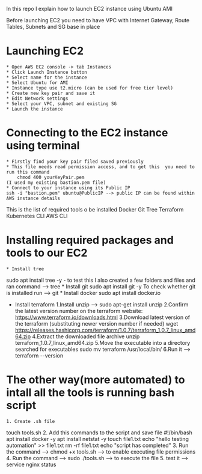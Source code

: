 In this repo I explain how to launch EC2 instance using Ubuntu AMI

Before launching EC2 you need to have VPC with Internet Gateway, Route Tables, Subnets and SG base in place

# Launching EC2
    * Open AWS EC2 console -> tab Instances
    * Click Launch Instance button
    * Select name for the instance
    * Select Ubuntu for AMI
    * Instance type use t2.micro (can be used for free tier level)
    * Create new key pair and save it
    * Edit Network settings 
    * Select your VPC, subnet and existing SG
    * Launch the instance

# Connecting to the EC2 instance using terminal
    * Firstly find your key pair filed saved previously 
    * This file needs read permission access, and to get this  you need to run this command
        chmod 400 yourKeyPair.pem
    (I used my existing bastion.pem file)
    * Connect to your instance using its Public IP
    ssh -i "bastion.pem" ubuntu@PublicIP --> public IP can be found within AWS instance details

This is the list of required tools o be installed
Docker
Git
Tree
Terraform
Kubernetes CLI
AWS CLI

# Installing required packages and tools to our EC2
    * Install tree
  sudo apt install tree -y
    - to test this I also created a few folders and files and ran command --> tree
    * Install git
  sudo apt install git -y
    To check whether git is installed  run --> git
    * Install docker
  sudo apt  install docker.io
   * Install terraform
        1.Install unzip --> sudo apt-get install unzip
        2.Confirm the latest version number on the terraform website:
            https://www.terraform.io/downloads.html
        3.Download latest version of the terraform (substituting newer version number if needed)
            wget https://releases.hashicorp.com/terraform/1.0.7/terraform_1.0.7_linux_amd64.zip
        4.Extract the downloaded file archive
            unzip terraform_1.0.7_linux_amd64.zip
        5.Move the executable into a directory searched for executables
        sudo mv terraform /usr/local/bin/
        6.Run it --> terraform --version 


# The other way(more automated) to intall all the tools is running bash script
    1. Create .sh file
   touch tools.sh
    2. Add this commands to the script and save file
#!/bin/bash
apt install docker -y
apt install netstat -y
touch file1.txt
echo "hello testing automation" >> file1.txt
rm -rf file1.txt
echo "script has completed"
    3. Run the command --> chmod +x tools.sh --> to enable executing file permissions
    4. Run the command --> sudo ./tools.sh --> to execute the file
    5. test it  --> service nginx status